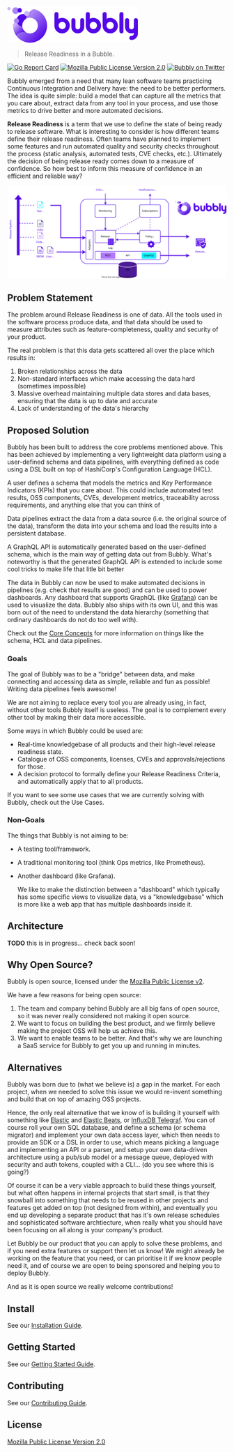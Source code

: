 
![bubbly-logo](/docs/static/img/bubbly-blue-wide.png)

> Release Readiness in a Bubble.

[![Go Report Card](https://goreportcard.com/badge/github.com/valocode/bubbly)](https://goreportcard.com/report/github.com/valocode/bubbly)
[![Mozilla Public License Version 2.0](https://img.shields.io/github/license/valocode/bubbly?color=brightgreen&label=License)](https://opensource.org/licenses/MPL-2.0)
[![Bubbly on Twitter](https://img.shields.io/badge/Follow-bubblydotdev-blue.svg?style=flat&logo=twitter)](https://twitter.com/intent/follow?screen_name=bubblydotdev)

Bubbly emerged from a need that many lean software teams practicing Continuous Integration and Delivery have: the need to be better performers. The idea is quite simple: build a model that can capture all the metrics that you care about, extract data from any tool in your process, and use those metrics to drive better and more automated decisions.

**Release Readiness** is a term that we use to define the state of being ready to release software. What is interesting to consider is how different teams define their release readiness. Often teams have planned to implement some features and run automated quality and security checks throughout the process (static analysis, automated tests, CVE checks, etc.). Ultimately the decision of being release ready comes down to a measure of confidence. So how best to inform this measure of confidence in an efficient and reliable way?

![bubbly-in-a-bubble](/docs/static/img/bubbly-in-a-bubble.drawio.svg)

## Problem Statement

The problem around Release Readiness is one of data. All the tools used in the software process produce data, and that data should be used to measure attributes such as feature-completeness, quality and security of your product.

The real problem is that this data gets scattered all over the place which results in:

1. Broken relationships across the data
2. Non-standard interfaces which make accessing the data hard (sometimes impossible)
3. Massive overhead maintaining multiple data stores and data bases, ensuring that the data is up to date and accurate
4. Lack of understanding of the data's hierarchy

## Proposed Solution

Bubbly has been built to address the core problems mentioned above. This has been achieved by implementing a very lightweight data platform using a user-defined schema and data pipelines, with everything defined as code using a DSL built on top of HashiCorp's Configuration Language (HCL).

A user defines a schema that models the metrics and Key Performance Indicators (KPIs) that you care about. This could include automated test results, OSS components, CVEs, development metrics, traceability across requirements, and anything else that you can think of

Data pipelines extract the data from a data source (i.e. the original source of the data), transform the data into your schema and load the results into a persistent database.

A GraphQL API is automatically generated based on the user-defined schema, which is the main way of getting data out from Bubbly. What's noteworthy is that the generated GraphQL API is extended to include some cool tricks to make life that litle bit better

The data in Bubbly can now be used to make automated decisions in pipelines (e.g. check that results are good) and can be used to power dashboards. Any dashboard that supports GraphQL (like [Grafana](https://grafana.com/grafana/)) can be used to visualize the data. Bubbly also ships with its own UI, and this was born out of the need to understand the data hierarchy (something that ordinary dashboards do not do too well with).

Check out the [Core Concepts](https://docs.bubbly.dev/introduction/core-concepts) for more information on things like the schema, HCL and data pipelines.

### Goals

The goal of Bubbly was to be a "bridge" between data, and make connecting and accessing data as simple, reliable and fun as possible! Writing data pipelines feels awesome!

We are not aiming to replace every tool you are already using, in fact, without other tools Bubbly itself is useless. The goal is to complement every other tool by making their data more accessible.

Some ways in which Bubbly could be used are:

* Real-time knowledgebase of all products and their high-level release readiness state.
* Catalogue of OSS components, licenses, CVEs and approvals/rejections for those.
* A decision protocol to formally define your Release Readiness Criteria, and automatically apply that to all products.

If you want to see some use cases that we are currently solving with Bubbly, check out the Use Cases.

### Non-Goals

The things that Bubbly is not aiming to be:

* A testing tool/framework.
* A traditional monitoring tool (think Ops metrics, like Prometheus).
* Another dashboard (like Grafana).
  
  We like to make the distinction between a "dashboard" which typically has some specific views to visualize data, vs a "knowledgebase" which is more like a web app that has multiple dashboards inside it.

## Architecture

**TODO** this is in progress... check back soon!

## Why Open Source?

Bubbly is open source, licensed under the [Mozilla Public License v2](LICENSE).

We have a few reasons for being open source:

1. The team and company behind Bubbly are all big fans of open source, so it was never really considered not making it open source.
2. We want to focus on building the best product, and we firmly believe making the project OSS will help us achieve this.
3. We want to enable teams to be better. And that's why we are launching a SaaS service for Bubbly to get you up and running in minutes.

## Alternatives

Bubbly was born due to (what we believe is) a gap in the market.
For each project, when we needed to solve this issue we would re-invent something and build that on top of amazing OSS projects.

Hence, the only real alternative that we know of is building it yourself with something like [Elastic](https://www.elastic.co/) and [Elastic Beats](https://www.elastic.co/beats/), or [InfluxDB Telegraf](https://www.influxdata.com/time-series-platform/telegraf/).
You can of course roll your own SQL database, and define a schema (or schema migrator) and implement your own data access layer, which then needs to provide an SDK or a DSL in order to use, which means picking a language and implementing an API or a parser, and setup your own data-driven architecture using a pub/sub model or a message queue, deployed with security and auth tokens, coupled with a CLI... (do you see where this is going?)

Of course it can be a very viable approach to build these things yourself, but what often happens in internal projects that start small, is that they snowball into something that needs to be reused in other projects and features get added on top (not designed from within), and eventually you end up developing a separate product that has it's own release schedules and sophisticated software archtiecture, when really what you should have been focusing on all along is your company's product.

Let Bubbly be our product that you can apply to solve these problems, and if you need extra features or support then let us know!
We might already be working on the feature that you need, or can prioritise it if we know people need it, and of course we are open to being sponsored and helping you to deploy Bubbly.

And as it is open source we really welcome contributions!

## Install

See our [Installation Guide](https://docs.bubbly.dev/getting-started/getting-started#installation).

## Getting Started

See our [Getting Started Guide](https://docs.bubbly.dev/getting-started/getting-started).

## Contributing

See our [Contributing Guide](./docs/docs/contributing/contributing.md).

## License

[Mozilla Public License Version 2.0](LICENSE)
